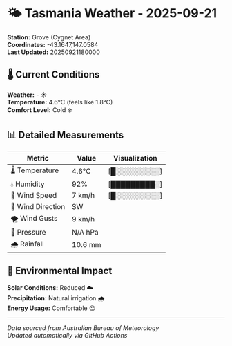 # 🌤️ Tasmania Weather - 2025-09-21

**Station:** Grove (Cygnet Area)  
**Coordinates:** -43.1647,147.0584  
**Last Updated:** 20250921180000

## 🌡️ Current Conditions

**Weather:** - ☀️  
**Temperature:** 4.6°C (feels like 1.8°C)  
**Comfort Level:** Cold ❄️

## 📊 Detailed Measurements

| Metric | Value | Visualization |
|--------|-------|---------------|
| 🌡️ Temperature | 4.6°C | [█░░░░░░░░░] |
| 💧 Humidity | 92% | [█████████░] |
| 💨 Wind Speed | 7 km/h | [█░░░░░░░░░] |
| 🧭 Wind Direction | SW | |
| 🌪️ Wind Gusts | 9 km/h | |
| 🔽 Pressure | N/A hPa | |
| 🌧️ Rainfall | 10.6 mm | |

## 🌱 Environmental Impact

**Solar Conditions:** Reduced ☁️  
**Precipitation:** Natural irrigation 🌧️  
**Energy Usage:** Comfortable 😌

---
*Data sourced from Australian Bureau of Meteorology*  
*Updated automatically via GitHub Actions*
